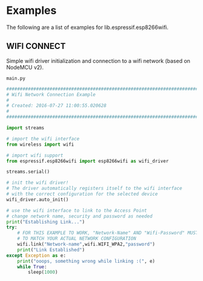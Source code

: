 # Examples

The following are a list of examples for lib.espressif.esp8266wifi.

## WIFI CONNECT


Simple wifi driver initialization and connection to a wifi network (based on NodeMCU v2).


```main.py```

```python
################################################################################
# Wifi Network Connection Example
#
# Created: 2016-07-27 11:00:55.020628
#
################################################################################

import streams

# import the wifi interface
from wireless import wifi

# import wifi support
from espressif.esp8266wifi import esp8266wifi as wifi_driver

streams.serial()

# init the wifi driver!
# The driver automatically registers itself to the wifi interface
# with the correct configuration for the selected device
wifi_driver.auto_init()

# use the wifi interface to link to the Access Point
# change network name, security and password as needed
print("Establishing Link...")
try:
    # FOR THIS EXAMPLE TO WORK, "Network-Name" AND "Wifi-Password" MUST BE SET
    # TO MATCH YOUR ACTUAL NETWORK CONFIGURATION
    wifi.link("Network-name",wifi.WIFI_WPA2,"password")
    print("Link Established")
except Exception as e:
    print("ooops, something wrong while linking :(", e)
    while True:
        sleep(1000)
```
<!--stackedit_data:
eyJoaXN0b3J5IjpbODU2MTU2OTUxXX0=
-->